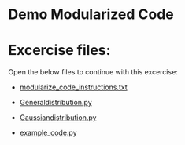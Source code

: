 # Demo Modularized Code

# Excercise files:

Open the below files to continue with this excercise:

- [modularize_code_instructions.txt](../data/1_instruction_files/modularize_code_instructions.txt)

- [Generaldistribution.py](../data/2_modularized_code/Generaldistribution.py)

- [Gaussiandistribution.py](../data/2_modularized_code/Gaussiandistribution.py)

- [example_code.py](../data/2_modularized_code/example_code.py)
